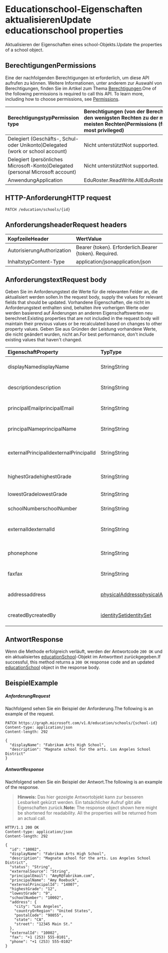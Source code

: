 # <a name="update-educationschool-properties"></a><span data-ttu-id="5357b-101">Educationschool-Eigenschaften aktualisieren</span><span class="sxs-lookup"><span data-stu-id="5357b-101">Update educationschool properties</span></span>

<span data-ttu-id="5357b-102">Aktualisieren der Eigenschaften eines school-Objekts.</span><span class="sxs-lookup"><span data-stu-id="5357b-102">Update the properties of a school object.</span></span>

## <a name="permissions"></a><span data-ttu-id="5357b-103">Berechtigungen</span><span class="sxs-lookup"><span data-stu-id="5357b-103">Permissions</span></span>
<span data-ttu-id="5357b-p101">Eine der nachfolgenden Berechtigungen ist erforderlich, um diese API aufrufen zu können. Weitere Informationen, unter anderem zur Auswahl von Berechtigungen, finden Sie im Artikel zum Thema [Berechtigungen](../../../concepts/permissions_reference.md).</span><span class="sxs-lookup"><span data-stu-id="5357b-p101">One of the following permissions is required to call this API. To learn more, including how to choose permissions, see [Permissions](../../../concepts/permissions_reference.md).</span></span>

|<span data-ttu-id="5357b-106">Berechtigungstyp</span><span class="sxs-lookup"><span data-stu-id="5357b-106">Permission type</span></span>      | <span data-ttu-id="5357b-107">Berechtigungen (von der Berechtigung mit den wenigsten Rechten zu der mit den meisten Rechten)</span><span class="sxs-lookup"><span data-stu-id="5357b-107">Permissions (from least to most privileged)</span></span>              |
|:--------------------|:---------------------------------------------------------|
|<span data-ttu-id="5357b-108">Delegiert (Geschäfts-, Schul- oder Unikonto)</span><span class="sxs-lookup"><span data-stu-id="5357b-108">Delegated (work or school account)</span></span> |  <span data-ttu-id="5357b-109">Nicht unterstützt</span><span class="sxs-lookup"><span data-stu-id="5357b-109">Not supported.</span></span>  |
|<span data-ttu-id="5357b-110">Delegiert (persönliches Microsoft-Konto)</span><span class="sxs-lookup"><span data-stu-id="5357b-110">Delegated (personal Microsoft account)</span></span> |  <span data-ttu-id="5357b-111">Nicht unterstützt</span><span class="sxs-lookup"><span data-stu-id="5357b-111">Not supported.</span></span>  |
|<span data-ttu-id="5357b-112">Anwendung</span><span class="sxs-lookup"><span data-stu-id="5357b-112">Application</span></span> | <span data-ttu-id="5357b-113">EduRoster.ReadWrite.All</span><span class="sxs-lookup"><span data-stu-id="5357b-113">EduRoster.ReadWrite.All</span></span> |

## <a name="http-request"></a><span data-ttu-id="5357b-114">HTTP-Anforderung</span><span class="sxs-lookup"><span data-stu-id="5357b-114">HTTP request</span></span>
<!-- { "blockType": "ignored" } -->
```http
PATCH /education/schools/{id}
```
## <a name="request-headers"></a><span data-ttu-id="5357b-115">Anforderungsheader</span><span class="sxs-lookup"><span data-stu-id="5357b-115">Request headers</span></span>
| <span data-ttu-id="5357b-116">Kopfzeile</span><span class="sxs-lookup"><span data-stu-id="5357b-116">Header</span></span>       | <span data-ttu-id="5357b-117">Wert</span><span class="sxs-lookup"><span data-stu-id="5357b-117">Value</span></span> |
|:---------------|:--------|
| <span data-ttu-id="5357b-118">Autorisierung</span><span class="sxs-lookup"><span data-stu-id="5357b-118">Authorization</span></span>  | <span data-ttu-id="5357b-p102">Bearer {token}. Erforderlich.</span><span class="sxs-lookup"><span data-stu-id="5357b-p102">Bearer {token}. Required.</span></span>  |
| <span data-ttu-id="5357b-121">Inhaltstyp</span><span class="sxs-lookup"><span data-stu-id="5357b-121">Content-Type</span></span>  | <span data-ttu-id="5357b-122">application/json</span><span class="sxs-lookup"><span data-stu-id="5357b-122">application/json</span></span>  |

## <a name="request-body"></a><span data-ttu-id="5357b-123">Anforderungstext</span><span class="sxs-lookup"><span data-stu-id="5357b-123">Request body</span></span>
<span data-ttu-id="5357b-124">Geben Sie im Anforderungstext die Werte für die relevanten Felder an, die aktualisiert werden sollen.</span><span class="sxs-lookup"><span data-stu-id="5357b-124">In the request body, supply the values for relevant fields that should be updated.</span></span> <span data-ttu-id="5357b-125">Vorhandene Eigenschaften, die nicht im Anforderungstext enthalten sind, behalten ihre vorherigen Werte oder werden basierend auf Änderungen an anderen Eigenschaftswerten neu berechnet.</span><span class="sxs-lookup"><span data-stu-id="5357b-125">Existing properties that are not included in the request body will maintain their previous values or be recalculated based on changes to other property values.</span></span> <span data-ttu-id="5357b-126">Geben Sie aus Gründen der Leistung vorhandene Werte, die nicht geändert wurden, nicht an.</span><span class="sxs-lookup"><span data-stu-id="5357b-126">For best performance, don't include existing values that haven't changed.</span></span>

| <span data-ttu-id="5357b-127">Eigenschaft</span><span class="sxs-lookup"><span data-stu-id="5357b-127">Property</span></span>     | <span data-ttu-id="5357b-128">Typ</span><span class="sxs-lookup"><span data-stu-id="5357b-128">Type</span></span>   |<span data-ttu-id="5357b-129">Beschreibung</span><span class="sxs-lookup"><span data-stu-id="5357b-129">Description</span></span>|
|:---------------|:--------|:----------|
|<span data-ttu-id="5357b-130">displayName</span><span class="sxs-lookup"><span data-stu-id="5357b-130">displayName</span></span>| <span data-ttu-id="5357b-131">String</span><span class="sxs-lookup"><span data-stu-id="5357b-131">String</span></span>| <span data-ttu-id="5357b-132">Anzeigename der Schule</span><span class="sxs-lookup"><span data-stu-id="5357b-132">Display name of the school</span></span>| 
|<span data-ttu-id="5357b-133">description</span><span class="sxs-lookup"><span data-stu-id="5357b-133">description</span></span>| <span data-ttu-id="5357b-134">String</span><span class="sxs-lookup"><span data-stu-id="5357b-134">String</span></span> | <span data-ttu-id="5357b-135">Beschreibung der Schule</span><span class="sxs-lookup"><span data-stu-id="5357b-135">Description of the school</span></span>| 
|<span data-ttu-id="5357b-136">principalEmail</span><span class="sxs-lookup"><span data-stu-id="5357b-136">principalEmail</span></span>| <span data-ttu-id="5357b-137">String</span><span class="sxs-lookup"><span data-stu-id="5357b-137">String</span></span>| <span data-ttu-id="5357b-138">Die E-Mail-Adresse des Prinzipals</span><span class="sxs-lookup"><span data-stu-id="5357b-138">Email address of the principal</span></span>|
|<span data-ttu-id="5357b-139">principalName</span><span class="sxs-lookup"><span data-stu-id="5357b-139">principalName</span></span>| <span data-ttu-id="5357b-140">String</span><span class="sxs-lookup"><span data-stu-id="5357b-140">String</span></span> | <span data-ttu-id="5357b-141">Der Name des Prinzipals</span><span class="sxs-lookup"><span data-stu-id="5357b-141">Name of the principal</span></span>|
|<span data-ttu-id="5357b-142">externalPrincipalId</span><span class="sxs-lookup"><span data-stu-id="5357b-142">externalPrincipalId</span></span>| <span data-ttu-id="5357b-143">String</span><span class="sxs-lookup"><span data-stu-id="5357b-143">String</span></span> | <span data-ttu-id="5357b-144">Die ID des Prinzipals im Synchronisierungssystem</span><span class="sxs-lookup"><span data-stu-id="5357b-144">Id of principal in syncing system.</span></span> |
|<span data-ttu-id="5357b-145">highestGrade</span><span class="sxs-lookup"><span data-stu-id="5357b-145">highestGrade</span></span>|<span data-ttu-id="5357b-146">String</span><span class="sxs-lookup"><span data-stu-id="5357b-146">String</span></span>| <span data-ttu-id="5357b-147">Höchste unterrichtete Klasse</span><span class="sxs-lookup"><span data-stu-id="5357b-147">Highest grade taught.</span></span> |
|<span data-ttu-id="5357b-148">lowestGrade</span><span class="sxs-lookup"><span data-stu-id="5357b-148">lowestGrade</span></span>|<span data-ttu-id="5357b-149">String</span><span class="sxs-lookup"><span data-stu-id="5357b-149">String</span></span>| <span data-ttu-id="5357b-150">Niedrigste unterrichtete Klasse</span><span class="sxs-lookup"><span data-stu-id="5357b-150">Lowest grade taught.</span></span> |
|<span data-ttu-id="5357b-151">schoolNumber</span><span class="sxs-lookup"><span data-stu-id="5357b-151">schoolNumber</span></span>|<span data-ttu-id="5357b-152">String</span><span class="sxs-lookup"><span data-stu-id="5357b-152">String</span></span>| <span data-ttu-id="5357b-153">Schulnummer</span><span class="sxs-lookup"><span data-stu-id="5357b-153">School Number.</span></span>|
|<span data-ttu-id="5357b-154">externalId</span><span class="sxs-lookup"><span data-stu-id="5357b-154">externalId</span></span>|<span data-ttu-id="5357b-155">String</span><span class="sxs-lookup"><span data-stu-id="5357b-155">String</span></span>| <span data-ttu-id="5357b-156">Die ID der Schule im Synchronisierungssystem</span><span class="sxs-lookup"><span data-stu-id="5357b-156">Id of school in syncing system.</span></span> |
|<span data-ttu-id="5357b-157">phone</span><span class="sxs-lookup"><span data-stu-id="5357b-157">phone</span></span>|<span data-ttu-id="5357b-158">String</span><span class="sxs-lookup"><span data-stu-id="5357b-158">String</span></span>| <span data-ttu-id="5357b-159">Die Telefonnummer der Schule</span><span class="sxs-lookup"><span data-stu-id="5357b-159">Phone number of school.</span></span> |
|<span data-ttu-id="5357b-160">fax</span><span class="sxs-lookup"><span data-stu-id="5357b-160">fax</span></span>|<span data-ttu-id="5357b-161">String</span><span class="sxs-lookup"><span data-stu-id="5357b-161">String</span></span>| <span data-ttu-id="5357b-162">Die Faxnummer der Schule</span><span class="sxs-lookup"><span data-stu-id="5357b-162">Fax number of school.</span></span> |
|<span data-ttu-id="5357b-163">address</span><span class="sxs-lookup"><span data-stu-id="5357b-163">address</span></span>|[<span data-ttu-id="5357b-164">physicalAddress</span><span class="sxs-lookup"><span data-stu-id="5357b-164">physicalAddress</span></span>](../resources/physicaladdress.md)| <span data-ttu-id="5357b-165">Die Adresse der Schule</span><span class="sxs-lookup"><span data-stu-id="5357b-165">Address of the School.</span></span>|
|<span data-ttu-id="5357b-166">createdBy</span><span class="sxs-lookup"><span data-stu-id="5357b-166">createdBy</span></span>|[<span data-ttu-id="5357b-167">identitySet</span><span class="sxs-lookup"><span data-stu-id="5357b-167">identitySet</span></span>](../resources/identityset.md)|<span data-ttu-id="5357b-168">Entität, die Schule erstellt hat.</span><span class="sxs-lookup"><span data-stu-id="5357b-168">Entity who created the school.</span></span>|

## <a name="response"></a><span data-ttu-id="5357b-169">Antwort</span><span class="sxs-lookup"><span data-stu-id="5357b-169">Response</span></span>
<span data-ttu-id="5357b-170">Wenn die Methode erfolgreich verläuft, werden der Antwortcode `200 OK` und ein aktualisiertes [educationSchool](../resources/educationschool.md)-Objekt im Antworttext zurückgegeben.</span><span class="sxs-lookup"><span data-stu-id="5357b-170">If successful, this method returns a `200 OK` response code and an updated [educationSchool](../resources/educationschool.md) object in the response body.</span></span>
## <a name="example"></a><span data-ttu-id="5357b-171">Beispiel</span><span class="sxs-lookup"><span data-stu-id="5357b-171">Example</span></span>
##### <a name="request"></a><span data-ttu-id="5357b-172">Anforderung</span><span class="sxs-lookup"><span data-stu-id="5357b-172">Request</span></span>
<span data-ttu-id="5357b-173">Nachfolgend sehen Sie ein Beispiel der Anforderung.</span><span class="sxs-lookup"><span data-stu-id="5357b-173">The following is an example of the request.</span></span>
<!-- {
  "blockType": "request",
  "name": "update_educationschool"
}-->
```http
PATCH https://graph.microsoft.com/v1.0/education/schools/{school-id}
Content-type: application/json
Content-length: 292

{
  "displayName": "Fabrikam Arts High School",
  "description": "Magnate school for the arts. Los Angeles School District"
}
```
##### <a name="response"></a><span data-ttu-id="5357b-174">Antwort</span><span class="sxs-lookup"><span data-stu-id="5357b-174">Response</span></span>
<span data-ttu-id="5357b-175">Nachfolgend sehen Sie ein Beispiel der Antwort.</span><span class="sxs-lookup"><span data-stu-id="5357b-175">The following is an example of the response.</span></span> 

><span data-ttu-id="5357b-p104">**Hinweis:** Das hier gezeigte Antwortobjekt kann zur besseren Lesbarkeit gekürzt werden. Ein tatsächlicher Aufruf gibt alle Eigenschaften zurück.</span><span class="sxs-lookup"><span data-stu-id="5357b-p104">**Note:** The response object shown here might be shortened for readability. All the properties will be returned from an actual call.</span></span>

<!-- {
  "blockType": "response",
  "truncated": true,
  "@odata.type": "microsoft.graph.educationSchool"
} -->
```http
HTTP/1.1 200 OK
Content-type: application/json
Content-length: 292

{
  "id": "10002",
  "displayName": "Fabrikam Arts High School",
  "description": "Magnate school for the arts. Los Angeles School District",
  "status": "String",
  "externalSource": "String",
  "principalEmail": "AmyR@fabrikam.com",
  "principalName": "Amy Roebuck",
  "externalPrincipalId": "14007",
  "highestGrade": "12",
  "lowestGrade": "9",
  "schoolNumber": "10002",
  "address": {
    "city": "Los Angeles",
    "countryOrRegion": "United States",
    "postalCode": "98055",
    "state": "CA",
    "street": "12345 Main St."
  },
  "externalId": "10002",
  "fax": "+1 (253) 555-0101",
  "phone": "+1 (253) 555-0102"
}
```

<!-- uuid: 8fcb5dbc-d5aa-4681-8e31-b001d5168d79
2015-10-25 14:57:30 UTC -->
<!-- {
  "type": "#page.annotation",
  "description": "Update educationschool",
  "keywords": "",
  "section": "documentation",
  "tocPath": ""
}-->
